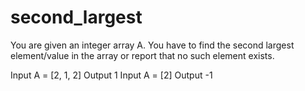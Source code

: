 # second_largest

You are given an integer array A. You have to find the second largest element/value in the array or report that no such element exists.

Input
A = [2, 1, 2]
Output
1
Input
A = [2]
Output
-1
